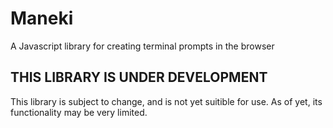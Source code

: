 # Maneki
A Javascript library for creating terminal prompts in the browser

## THIS LIBRARY IS UNDER DEVELOPMENT
This library is subject to change, and is not yet suitible for use. As of yet, its functionality may be very limited.
